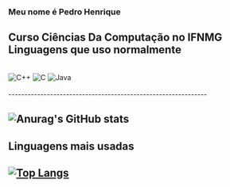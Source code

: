 ### Meu nome é Pedro Henrique 
Curso Ciências Da Computação no IFNMG
Linguagens que uso normalmente
-------------------------------
<div style="display: inline_block"><br/>
<img aling="center" alt="C++" src="https://img.shields.io/badge/C%2B%2B-00599C?style=for-the-badge&logo=c%2B%2B&logoColor=white">
<img aling="center" alt="C" src="https://img.shields.io/badge/C-00599C?style=for-the-badge&logo=c&logoColor=white">
<img aling="center" alt="Java" src="https://img.shields.io/badge/Java-ED8B00?style=for-the-badge&logo=openjdk&logoColor=white">
</div><br/>
--------------------------------------------------------------

![Anurag's GitHub stats](https://github-readme-stats.vercel.app/api?username=PedroHenriqueBRO&show_icons=true&theme=cobalt)
--------
Linguagens mais usadas
--------
[![Top Langs](https://github-readme-stats.vercel.app/api/top-langs/?username=PedroHenriqueBRO&layout=compact)]()
--------
